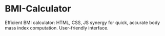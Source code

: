 # BMI-Calculator
Efficient BMI calculator: HTML, CSS, JS synergy for quick, accurate body mass index computation. User-friendly interface.
